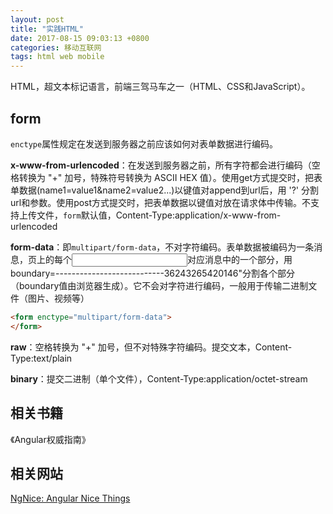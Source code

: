 ```yaml
---
layout: post
title: "实践HTML"
date: 2017-08-15 09:03:13 +0800
categories: 移动互联网
tags: html web mobile
---
```


HTML，超文本标记语言，前端三驾马车之一（HTML、CSS和JavaScript）。

## form

`enctype`属性规定在发送到服务器之前应该如何对表单数据进行编码。

**x-www-from-urlencoded**：在发送到服务器之前，所有字符都会进行编码（空格转换为 "+" 加号，特殊符号转换为 ASCII HEX 值）。使用get方式提交时，把表单数据(name1=value1&name2=value2...)以键值对append到url后，用  '?' 分割url和参数。使用post方式提交时，把表单数据以键值对放在请求体中传输。不支持上传文件，`form`默认值，Content-Type:application/x-www-from-urlencoded

**form-data**：即`multipart/form-data`，不对字符编码。表单数据被编码为一条消息，页上的每个<input>对应消息中的一个部分，用boundary=---------------------------36243265420146"分割各个部分（boundary值由浏览器生成）。它不会对字符进行编码，一般用于传输二进制文件（图片、视频等）

```html
<form enctype="multipart/form-data"> 
</form>
```

**raw**：空格转换为 "+" 加号，但不对特殊字符编码。提交文本，Content-Type:text/plain

**binary**：提交二进制（单个文件），Content-Type:application/octet-stream

## 相关书籍

《Angular权威指南》

## 相关网站

[NgNice: Angular Nice Things](http://www.ngnice.com/)